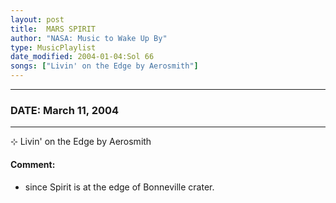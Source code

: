 ```yaml
---
layout: post
title:  MARS SPIRIT
author: "NASA: Music to Wake Up By"
type: MusicPlaylist
date_modified: 2004-01-04:Sol 66
songs: ["Livin' on the Edge by Aerosmith"]
---
```


----
### DATE: March 11, 2004
----
⊹ Livin' on the Edge by Aerosmith

#### Comment:
* since Spirit is at the edge of Bonneville crater.



<br/>
<center>
	<a target="_blank"
	   href="https://twitter.com/intent/tweet?hashtags=Space,NASA,Playlist,NASAWakeupCalls,SpaceProgram&text={{ page.author}}, '{{ page.songs.first }}' {{ page.title }}, {{ page.date | date: '%B %d, %Y' }}. {{ site.url }}{{ page.url }}&via=nasawakeupcalls"><i class="fab fa-twitter" alt="Tweet this page" style="font-size: 1.3em;"></i></a>
	&nbsp; 	<i class="fas fa-user-astronaut" style="font-size: 1.5em;"></i> &nbsp;
    <a type="amzn" search="'Livin' on the Edge by Aerosmith'" category="popular music">
    <i class="fab fa-amazon" style="font-size: 1.3em;"></i></a>
</center>
